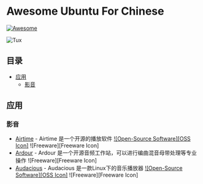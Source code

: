 # Awesome Ubuntu For Chinese

[![Awesome](https://cdn.rawgit.com/sindresorhus/awesome/d7305f38d29fed78fa85652e3a63e154dd8e8829/media/badge.svg)](https://github.com/VoLuong/Awesome-Ubuntu-Linux)

![Tux](https://cloud.githubusercontent.com/assets/6733770/17458846/b8cca9ae-5bf7-11e6-85ba-e6f2461e82de.jpg)

## 目录

- [应用](#应用)
    - [影音](#影音)


## 应用

### 影音
- [Airtime](https://www.sourcefabric.org/en/airtime/download/) - Airtime 是一个开源的播放软件 
[![Open-Source Software][OSS Icon]](https://github.com/sourcefabric/Airtime) ![Freeware][Freeware Icon]
- [Ardour](https://ardour.org/) - Ardour 是一个开源音频工作站，可以进行编曲混音母带处理等专业操作 ![Freeware][Freeware Icon]
- [Audacious](http://audacious-media-player.org/) - Audacious 是一款Linux下的音乐播放器 [![Open-Source Software][OSS Icon]](http://audacious-media-player.org/developers) ![Freeware][Freeware Icon]
